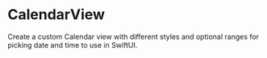 # CalendarView
Create a custom Calendar view with different styles and optional ranges for picking date and time to use in SwiftUI.
